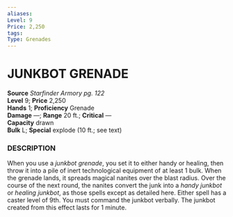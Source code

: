 ```yaml
---
aliases: 
Level: 9
Price: 2,250
tags: 
Type: Grenades
---
```

# JUNKBOT GRENADE

**Source** _Starfinder Armory pg. 122_  
**Level** 9; **Price** 2,250  
**Hands** 1; **Proficiency** Grenade  
**Damage** —; **Range** 20 ft.; **Critical** —  
**Capacity** drawn  
**Bulk** L; **Special** explode (10 ft.; see text)

### DESCRIPTION

When you use a _junkbot grenade_, you set it to either handy or healing, then throw it into a pile of inert technological equipment of at least 1 bulk. When the grenade lands, it spreads magical nanites over the blast radius. Over the course of the next round, the nanites convert the junk into a _handy junkbot_ or _healing junkbot_, as those spells except as detailed here. Either spell has a caster level of 9th. You must command the junkbot verbally. The junkbot created from this effect lasts for 1 minute.
